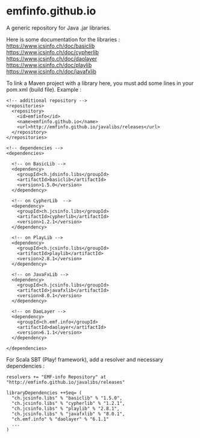 # emfinfo.github.io
A generic repository for Java .jar libraries. 

Here is some documentation for the libraries :<br>
https://www.jcsinfo.ch/doc/basiclib<br>
https://www.jcsinfo.ch/doc/cypherlib<br>
https://www.jcsinfo.ch/doc/daolayer<br>
https://www.jcsinfo.ch/doc/playlib<br>
https://www.jcsinfo.ch/doc/javafxlib

To link a Maven project with a library here, you must add some lines in your pom.xml (build file). Example :

    <!-- additional repository -->  
    <repositories>
      <repository>
        <id>emfinfo</id>
        <name>emfinfo.github.io</name>
        <url>http://emfinfo.github.io/javalibs/releases</url>
      </repository>
    </repositories>      
    
    <!-- dependencies -->
    <dependencies>
      
      <!-- on BasicLib -->
      <dependency>       
        <groupId>ch.jdsinfo.libs</groupId>
        <artifactId>basiclib</artifactId>
        <version>1.5.0</version>
      </dependency>
      
      <!-- on CypherLib  -->
      <dependency>       
        <groupId>ch.jcsinfo.libs</groupId>
        <artifactId>cypherlib</artifactId>
        <version>1.2.1</version>
      </dependency>       
      
      <!-- on PlayLib -->
      <dependency>       
        <groupId>ch.jcsinfo.libs</groupId>
        <artifactId>playlib</artifactId>
        <version>2.8.1</version>
      </dependency>  
            
      <!-- on JavaFxLib -->
      <dependency>       
        <groupId>ch.jcsinfo.libs</groupId>
        <artifactId>javafxlib</artifactId>
        <version>8.0.1</version>
      </dependency>      

      <!-- on DaoLayer -->
      <dependency>       
        <groupId>ch.emf.info</groupId>
        <artifactId>daolayer</artifactId>
        <version>6.1.1</version>
      </dependency>   
            
    </dependencies>

For Scala SBT (Play! framework), add a resolver and necessary dependencies :<br>

    resolvers += "EMF-info Repository" at "http://emfinfo.github.io/javalibs/releases"
    
    libraryDependencies ++Seq= (
      "ch.jcsinfo.libs" % "basiclib" % "1.5.0", 
      "ch.jcsinfo.libs" % "cypherlib" % "1.2.1",
      "ch.jcsinfo.libs" % "playlib" % "2.8.1",
      "ch.jcsinfo.libs" % "javafxlib" % "8.0.1",
      "ch.emf.info" % "daolayer" % "6.1.1"
      ...
    )    
